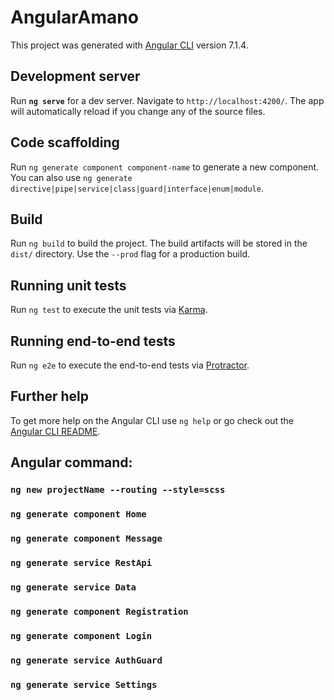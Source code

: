 # AngularAmano

This project was generated with [Angular CLI](https://github.com/angular/angular-cli) version 7.1.4.

## Development server

Run **`ng serve`** for a dev server. Navigate to `http://localhost:4200/`. The app will automatically reload if you change any of the source files.

## Code scaffolding

Run `ng generate component component-name` to generate a new component. You can also use `ng generate directive|pipe|service|class|guard|interface|enum|module`.

## Build

Run `ng build` to build the project. The build artifacts will be stored in the `dist/` directory. Use the `--prod` flag for a production build.

## Running unit tests

Run `ng test` to execute the unit tests via [Karma](https://karma-runner.github.io).

## Running end-to-end tests

Run `ng e2e` to execute the end-to-end tests via [Protractor](http://www.protractortest.org/).

## Further help

To get more help on the Angular CLI use `ng help` or go check out the [Angular CLI README](https://github.com/angular/angular-cli/blob/master/README.md).


## Angular command:
### `ng new projectName --routing --style=scss`
### `ng generate component Home`
### `ng generate component Message`
### `ng generate service RestApi`
### `ng generate service Data`
### `ng generate component Registration`
### `ng generate component Login`
### `ng generate service AuthGuard`
### `ng generate service Settings`

